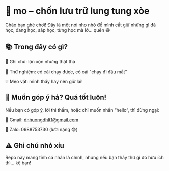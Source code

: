 <h1>👾 mo – chốn lưu trữ lung tung xòe</h1>

Chào bạn ghé chơi! Đây là một nơi nho nhỏ để mình cất giữ những gì đã học, đang học, sắp học, từng học mà lỡ… quên 😅

<h2>📚 Trong đây có gì?</h2>

📒 Ghi chú: lộn xộn nhưng thật thà

🧪 Thử nghiệm: có cái chạy được, có cái "chạy đi đâu mất"

💡 Mẹo vặt: mình thấy hay nên giữ lại!

<h2>🤝 Muốn góp ý hả? Quá tốt luôn!</h2>

Nếu bạn có góp ý, lời thì thầm, hoặc chỉ muốn nhắn “hello”, thì đừng ngại:

📧 Gmail: dhhuongdhlt1@gmail.com

📱 Zalo: 0988753730 (lười nặng 😎)

<h2>⚠️ Ghi chú nhỏ xíu</h2>

Repo này mang tính cá nhân là chính, nhưng nếu bạn thấy thứ gì đó hữu ích thì… kệ bạn!
